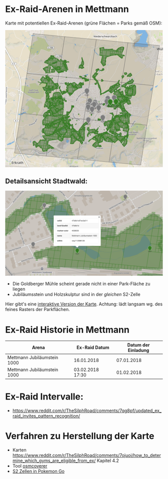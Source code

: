 # Ex-Raid-Arenen in Mettmann

Karte mit potentiellen Ex-Raid-Arenen (grüne Flächen = Parks gemäß OSM):

![Mettmann Übersicht](me_overview.png)

## Detailsansicht Stadtwald:

![Mettmann Stadtwald](me_stadtwald.png)

- Die Goldberger Mühle scheint gerade nicht in einer Park-Fläche zu liegen
- Jubiläumsstein und Holzskulptur sind in der *gleichen* S2-Zelle

Hier gibt's eine [interaktive Version der Karte](http://bl.ocks.org/d/7f23238679709016bf8236eae521276d). Achtung: lädt langsam wg. des feines Rasters der Parkflächen.

# Ex-Raid Historie in Mettmann

| Arena | Ex-Raid Datum | Datum der Einladung  |
| ------------- |-------------|-----|
| Mettmann Jubiläumstein 1000 | 16.01.2018 | 07.01.2018 |
| Mettmann Jubiläumstein 1000 | 03.02.2018 17:30 | 01.02.2018 |

# Ex-Raid Intervalle:
- https://www.reddit.com/r/TheSilphRoad/comments/7qg8pf/updated_ex_raid_invites_pattern_recognition/

# Verfahren zu Herstellung der Karte
- Karten
https://www.reddit.com/r/TheSilphRoad/comments/7ojuoi/how_to_determine_which_gyms_are_eligible_from_ex/ Kapitel 4.2
- Tool [osmcoverer](https://github.com/MzHub/osmcoverer)
- [S2 Zellen in Pokemon Go](https://www.reddit.com/r/TheSilphRoad/comments/7ow4ix/s2_cells_go_the_various_levels_applied_that_were/)
